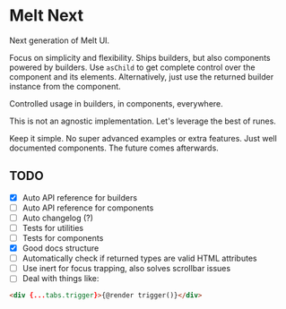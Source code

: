 # Melt Next

Next generation of Melt UI.

Focus on simplicity and flexibility. Ships builders, but also components powered by builders.
Use `asChild` to get complete control over the component and its elements.
Alternatively, just use the returned builder instance from the component.

Controlled usage in builders, in components, everywhere.

This is not an agnostic implementation. Let's leverage the best of runes.

Keep it simple. No super advanced examples or extra features. Just well documented components.
The future comes afterwards.

## TODO

- [x] Auto API reference for builders
- [ ] Auto API reference for components
- [ ] Auto changelog (?)
- [ ] Tests for utilities
- [ ] Tests for components
- [x] Good docs structure
- [ ] Automatically check if returned types are valid HTML attributes
- [ ] Use inert for focus trapping, also solves scrollbar issues
- [ ] Deal with things like:

```html
<div {...tabs.trigger}>{@render trigger()}</div>
```
